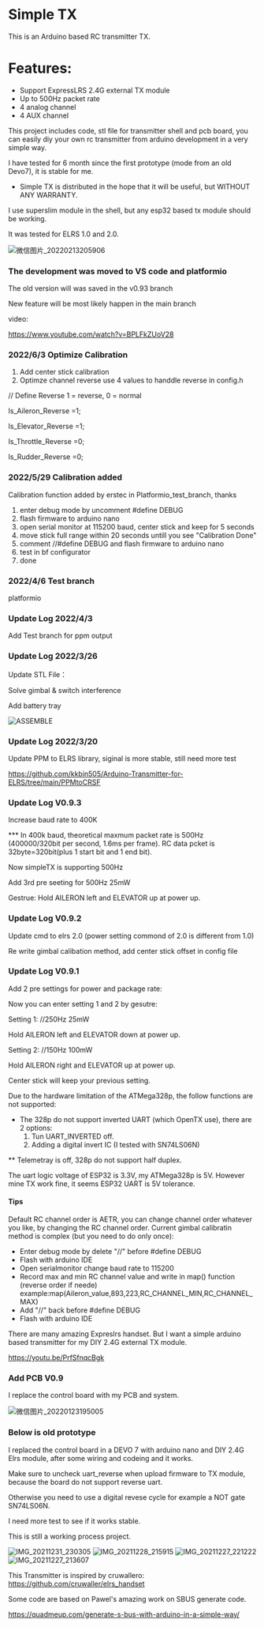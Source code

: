 # Simple TX

This is an Arduino based RC transmitter TX.

# Features:
- Support ExpressLRS 2.4G external TX module
- Up to 500Hz packet rate
- 4 analog channel
- 4 AUX channel

This project includes code, stl file for transmitter shell and pcb board, you can easily diy your own rc transmitter from arduino development in a very simple way.

I have tested for 6 month since the first prototype (mode from an old Devo7), it is stable for me.

 * Simple TX is distributed in the hope that it will be useful, but WITHOUT ANY WARRANTY. 

I use superslim module in the shell, but any esp32 based tx module should be working.

It was tested for ELRS 1.0 and 2.0.

![微信图片_20220213205906](https://user-images.githubusercontent.com/43392862/153756463-16c5e99b-b1b6-4f23-9fea-cefb4bb9df04.jpg)


### The development was moved to VS code and platformio

The old version will was saved in the v0.93 branch

New feature will be most likely happen in the main branch

video:

https://www.youtube.com/watch?v=BPLFkZUoV28

### 2022/6/3 Optimize Calibration

1. Add center stick calibration
2. Optimze channel reverse
	use 4 values to handdle reverse in config.h
	
// Define Reverse 1 = reverse, 0 = normal
	
Is_Aileron_Reverse  =1;
	
Is_Elevator_Reverse =1;
	
Is_Throttle_Reverse =0;
	
Is_Rudder_Reverse   =0;

### 2022/5/29 Calibration added

Calibration function added by erstec in Platformio_test_branch, thanks

1. enter debug mode by uncomment #define DEBUG
2. flash firmware to arduino nano
4. open serial monitor at 115200 baud, center stick and keep for 5 seconds
5. move stick full range within 20 seconds untill you see "Calibration Done"
6. comment //#define DEBUG and flash firmware to arduino nano
7. test in bf configurator
8. done

### 2022/4/6 Test branch

platformio


### Update Log 2022/4/3

Add Test branch for ppm output


### Update Log 2022/3/26

Update STL File：

Solve gimbal & switch interference

Add battery tray

![ASSEMBLE](https://user-images.githubusercontent.com/43392862/160218062-a254729a-f0f7-474e-8428-6ba044f421b5.jpg)



### Update Log 2022/3/20



Update PPM to ELRS library, siginal is more stable, still need more test


https://github.com/kkbin505/Arduino-Transmitter-for-ELRS/tree/main/PPMtoCRSF



### Update Log V0.9.3
Increase baud rate to 400K

*** In 400k baud, theoretical maxmum packet rate is 500Hz (400000/320bit per second, 1.6ms per frame). RC data pcket is 32byte=320bit(plus 1 start bit and 1 end bit).

Now simpleTX is supporting 500Hz

Add 3rd pre seeting for 500Hz 25mW

Gestrue:
Hold AILERON left and ELEVATOR up at power up.

### Update Log V0.9.2
Update cmd to elrs 2.0 (power setting commond of 2.0 is different from 1.0)

Re write gimbal calibation method, add center stick offset in config file


### Update Log V0.9.1
Add 2 pre settings for power and package rate:


Now you can enter setting 1 and 2 by gesutre:

Setting 1:
//250Hz 25mW

Hold AILERON left and ELEVATOR down at power up.

Setting 2:
//150Hz 100mW

Hold AILERON right and ELEVATOR up at power up.

Center stick will keep your previous setting.


Due to the hardware limitation of the ATMega328p, the follow functions are not supported:

* The 328p do not support inverted UART (which OpenTX use), there are 2 options:
	1. Tun  UART_INVERTED off.
	2. Adding a digital invert IC (I tested with SN74LS06N)

** Telemetray is off, 328p do not support half duplex.



The uart logic voltage of ESP32 is 3.3V, my ATMega328p is 5V. However mine TX work fine, it seems ESP32 UART is 5V tolerance.

#### Tips
Default RC channel order is AETR, you can change channel order whatever you like, by changing the RC channel order.
Current gimbal calibratin method is complex (but you need to do only once):
- Enter debug mode by delete "//" before #define DEBUG
- Flash with arduino IDE
- Open serialmonitor change baud rate to 115200
- Record max and min RC channel value and write in map() function (reverse order if neede)
   example:map(Aileron_value,893,223,RC_CHANNEL_MIN,RC_CHANNEL_MAX)
- Add "//" back before #define DEBUG
- Flash with arduino IDE

There are many amazing Expreslrs handset. But I want a simple arduino based transmitter for my DIY 2.4G external TX module.

https://youtu.be/PrfSfnqcBgk

### Add PCB V0.9


I replace the control board with my PCB and system.



![微信图片_20220123195005](https://user-images.githubusercontent.com/43392862/150677082-80ab29c4-f2e4-475e-a4b3-db004aeacba5.jpg)




### Below is old prototype

I replaced the control board in a DEVO 7 with arduino nano and DIY 2.4G Elrs module, after some wiring and codeing and it works.

Make sure to uncheck uart_reverse when upload firmware to TX module, because the board do not support reverse uart. 

Otherwise you need to use a digital revese cycle for example a NOT gate SN74LS06N.

I need more test to see if it works stable.

This is still a working process project. 

![IMG_20211231_230305](https://user-images.githubusercontent.com/43392862/147845208-0726187d-0374-496a-80d1-303791e30d3f.jpg)
![IMG_20211228_215915](https://user-images.githubusercontent.com/43392862/147845211-86a539c5-958d-44ce-be10-5ccce836f60c.jpg)
![IMG_20211227_221222](https://user-images.githubusercontent.com/43392862/147845217-37778ccd-7a42-4e84-9291-ddd86a3ed9e5.jpg)
![IMG_20211227_213607](https://user-images.githubusercontent.com/43392862/147845218-07ae3f93-578e-45b4-b0da-48cd59fea7bb.jpg)


This Transmitter is inspired by cruwallero:
https://github.com/cruwaller/elrs_handset

Some code are based on  Pawel's amazing work on SBUS generate code.

https://quadmeup.com/generate-s-bus-with-arduino-in-a-simple-way/
